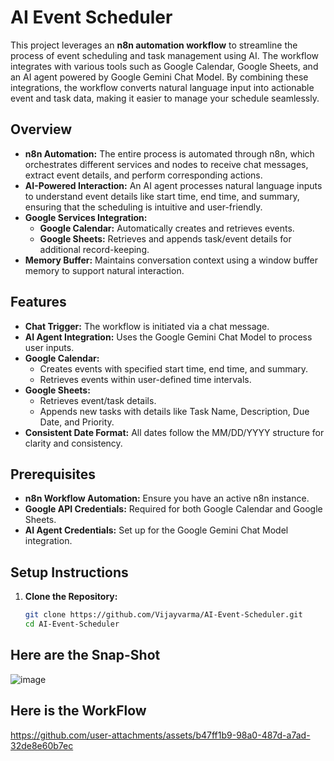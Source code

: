 # AI Event Scheduler

This project leverages an **n8n automation workflow** to streamline the process of event scheduling and task management using AI. The workflow integrates with various tools such as Google Calendar, Google Sheets, and an AI agent powered by Google Gemini Chat Model. By combining these integrations, the workflow converts natural language input into actionable event and task data, making it easier to manage your schedule seamlessly.

## Overview

- **n8n Automation:** The entire process is automated through n8n, which orchestrates different services and nodes to receive chat messages, extract event details, and perform corresponding actions.
- **AI-Powered Interaction:** An AI agent processes natural language inputs to understand event details like start time, end time, and summary, ensuring that the scheduling is intuitive and user-friendly.
- **Google Services Integration:**
  - **Google Calendar:** Automatically creates and retrieves events.
  - **Google Sheets:** Retrieves and appends task/event details for additional record-keeping.
- **Memory Buffer:** Maintains conversation context using a window buffer memory to support natural interaction.

## Features

- **Chat Trigger:** The workflow is initiated via a chat message.
- **AI Agent Integration:** Uses the Google Gemini Chat Model to process user inputs.
- **Google Calendar:** 
  - Creates events with specified start time, end time, and summary.
  - Retrieves events within user-defined time intervals.
- **Google Sheets:**
  - Retrieves event/task details.
  - Appends new tasks with details like Task Name, Description, Due Date, and Priority.
- **Consistent Date Format:** All dates follow the MM/DD/YYYY structure for clarity and consistency.

## Prerequisites

- **n8n Workflow Automation:** Ensure you have an active n8n instance.
- **Google API Credentials:** Required for both Google Calendar and Google Sheets.
- **AI Agent Credentials:** Set up for the Google Gemini Chat Model integration.

## Setup Instructions

1. **Clone the Repository:**

   ```bash
   git clone https://github.com/Vijayvarma/AI-Event-Scheduler.git
   cd AI-Event-Scheduler
## Here are the Snap-Shot

![image](https://github.com/user-attachments/assets/7c689e56-910d-4995-ab21-5c6bb6d208f5)

## Here is the WorkFlow




https://github.com/user-attachments/assets/b47ff1b9-98a0-487d-a7ad-32de8e60b7ec


